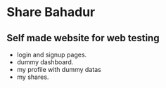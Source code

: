 # Share Bahadur 

## Self made website for web testing
- login and signup pages.
- dummy dashboard.
- my profile with dummy datas
-  my shares.